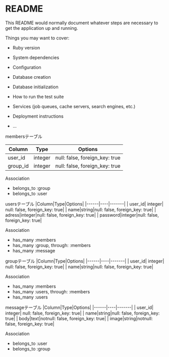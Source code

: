 # README

This README would normally document whatever steps are necessary to get the
application up and running.

Things you may want to cover:

* Ruby version

* System dependencies

* Configuration

* Database creation

* Database initialization

* How to run the test suite

* Services (job queues, cache servers, search engines, etc.)

* Deployment instructions

* ...

membersテーブル

|Column|Type|Options|
|------|----|-------|
|user_id|integer|null: false, foreign_key: true|
|group_id|integer|null: false, foreign_key: true|

Association
- belongs_to :group
- belongs_to :user


usersテーブル
|Column|Type|Options|
|------|----|-------|
| user_id| integer| null: false, foreign_key: true|
| name|string|null: false, foreign_key: true|
| adress|integer|null: false, foreign_key: true|
| password|integer|null: false, foreign_key: true|

Association
- has_many :members
- has_many :group, through: :members
- has_many :message

groupテーブル
|Column|Type|Options|
|------|----|-------|
| user_id| integer| null: false, foreign_key: true|
| name|string|null: false, foreign_key: true|

Association
- has_many :members
- has_many :users, through: :members
- has_many :users

messageテーブル
|Column|Type|Options|
|------|----|-------|
| user_id| integer| null: false, foreign_key: true|
| name|string|null: false, foreign_key: true|
| body|text|notnull: false, foreign_key: true|
| image|string|notnull: false, foreign_key: true|

Association
- belongs_to :user
- belongs_to :group